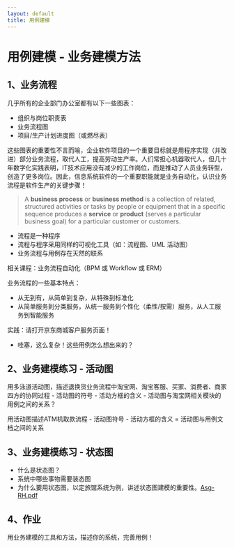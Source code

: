 ```yaml
---
layout: default
title: 用例建模
---
```


# 用例建模 - 业务建模方法

## 1、业务流程

几乎所有的企业部门办公室都有以下一些图表：

* 组织与岗位职责表
* 业务流程图
* 项目/生产计划进度图（或燃尽表）

这些图表的重要性不言而喻，企业软件项目的一个重要目标就是用程序实现（并改进）部分业务流程，取代人工，提高劳动生产率。人们常担心机器取代人，但几十年数字化实践表明，IT技术应用没有减少的工作岗位，而是推动了人员业务转型，创造了更多岗位。因此，信息系统软件的一个重要职能就是业务自动化，认识业务流程是软件生产的关键步骤！

> A **business process** or **business method** is a collection of related, structured activities or tasks by people or equipment that in a specific sequence produces a **service** or **product** (serves a particular business goal) for a particular customer or customers.

* 流程是一种程序
* 流程与程序采用同样的可视化工具（如：流程图、UML 活动图）
* 业务流程与用例存在天然的联系

相关课程：业务流程自动化（BPM 或 Workflow 或 ERM）

业务流程的一些基本特点：

* 从无到有，从简单到复杂，从特殊到标准化
* 从简单服务到分类服务，从统一服务到个性化（柔性/按需）服务，从人工服务到智能服务

实践：请打开京东商城客户服务页面！

* 哇塞，这么复杂！这些用例怎么想出来的？

## 2、业务建模练习 - 活动图

用多泳道活动图，描述退换货业务流程中淘宝网、淘宝客服、买家、消费者、商家四方的协同过程
    - 活动图的符号
    - 活动方框的含义
    - 活动图与淘宝网相关模块的用例之间的关系？

用活动图描述ATM机取款流程
    - 活动图符号
    - 活动方框的含义
    = 活动图与用例文档之间的关系


## 3、业务建模练习 - 状态图

* 什么是状态图？
* 系统中哪些事物需要装态图
* 为什么要用状态图，以定旅馆系统为例，讲述状态图建模的重要性。[Asg-RH.pdf](material/Asg_RH.pdf)

## 4、作业

用业务建模的工具和方法，描述你的系统，完善用例！



